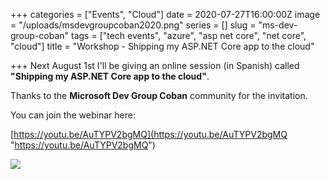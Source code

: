 +++
categories = ["Events", "Cloud"]
date = 2020-07-27T16:00:00Z
image = "/uploads/msdevgroupcoban2020.png"
series = []
slug = "ms-dev-group-coban"
tags = ["tech events", "azure", "asp net core", "net core", "cloud"]
title = "Workshop - Shipping my ASP.NET Core app to the cloud"

+++
Next August 1st I'll be giving an online session (in Spanish) called **"Shipping my ASP.NET Core app to the cloud"**.

Thanks to the **Microsoft Dev Group Coban** community for the invitation.

You can join the webinar here:

[https://youtu.be/AuTYPV2bgMQ](https://youtu.be/AuTYPV2bgMQ "https://youtu.be/AuTYPV2bgMQ")

![](/uploads/msdevgroupcoban2020.png)